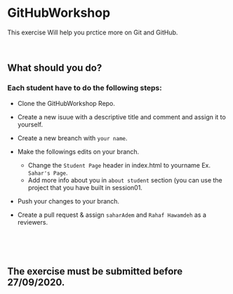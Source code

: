 # GitHubWorkshop

This exercise Will help you prctice more on Git and GitHub.

<p>&nbsp;</p>

## What should you do?


### Each student have to do the following steps:


- Clone the GitHubWorkshop Repo.
- Create a new isuue with a descriptive title and comment and assign it to yourself.
- Create a new breanch with `your name`.
- Make the followings edits on your branch.

  - Change the `Student Page` header in index.html to yourname Ex. `Sahar's Page`.
  - Add more info about you in `about student` section (you can use the project that you have built in session01.

- Push your changes to your branch.
- Create a pull request & assign `saharAdem` and `Rahaf Hawamdeh` as a reviewers.

<p>&nbsp;</p>
<p>&nbsp;</p>

## The exercise must be submitted before 27/09/2020.
